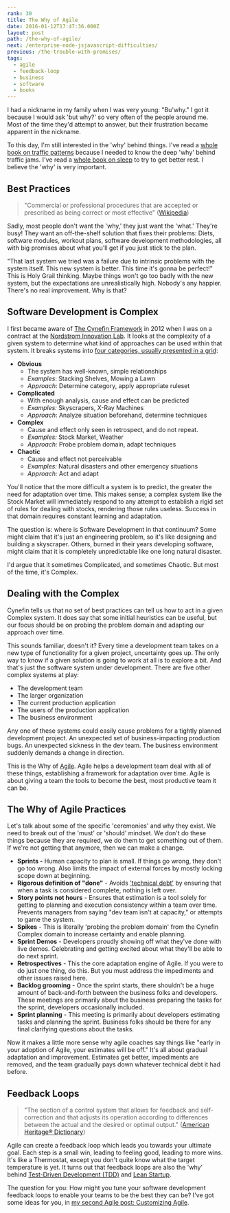 ```yaml
---
rank: 30
title: The Why of Agile
date: 2016-01-12T17:47:36.000Z
layout: post
path: /the-why-of-agile/
next: /enterprise-node-jsjavascript-difficulties/
previous: /the-trouble-with-promises/
tags:
  - agile
  - feedback-loop
  - business
  - software
  - books
---
```


I had a nickname in my family when I was very young: "Bu'why." I got it because I would ask 'but why?' so very often of the people around me. Most of the time they'd attempt to answer, but their frustration became apparent in the nickname.

To this day, I'm still interested in the 'why' behind things. I've read a [whole book on traffic patterns](http://www.amazon.com/gp/product/B001BAGWQE/ref=dp-kindle-redirect?ie=UTF8&btkr=1) because I needed to know the deep 'why' behind traffic jams. I've read a [whole book on sleep](http://www.amazon.com/gp/product/B008XOG2N4?redirect=true&ref_=kinw_myk_ro_title) to try to get better rest. I believe the 'why' is very important.

<div class='fold'></div>

## Best Practices

> "Commercial or professional procedures that are accepted or prescribed as being correct or most effective" ([Wikipedia](https://en.wikipedia.org/wiki/Best_practice))

Sadly, most people don't want the 'why,' they just want the 'what.' They're busy! They want an off-the-shelf solution that fixes their problems: Diets, software modules, workout plans, software development methodologies, all with big promises about what you'll get if you just stick to the plan.

"That last system we tried was a failure due to intrinsic problems with the system itself. This new system is better. This time it's gonna be perfect!" This is Holy Grail thinking. Maybe things won't go too badly with the new system, but the expectations are unrealistically high. Nobody's any happier. There's no real improvement. Why is that?

## Software Development is Complex

I first became aware of [The Cynefin Framework](https://en.wikipedia.org/wiki/Cynefin_Framework) in 2012 when I was on a contract at the [Nordstrom Innovation Lab](http://www.startuplessonslearned.com/2011/10/case-study-nordstrom-innovation-lab.html). It looks at the complexity of a given system to determine what kind of approaches can be used within that system. It breaks systems into [four categories, usually presented in a grid](https://commons.wikimedia.org/wiki/File:Cynefin_as_of_1st_June_2014.png):

* **Obvious**
  * The system has well-known, simple relationships
  * *Examples*: Stacking Shelves, Mowing a Lawn
  * *Approach*: Determine category, apply appropriate ruleset
* **Complicated**
  * With enough analysis, cause and effect can be predicted
  * *Examples:* Skyscrapers, X-Ray Machines
  * *Approach*: Analyze situation beforehand, determine techniques
* **Complex**
  * Cause and effect only seen in retrospect, and do not repeat.
  * *Examples:* Stock Market, Weather
  * *Approach:* Probe problem domain, adapt techniques
* **Chaotic**
  * Cause and effect not perceivable
  * *Examples:* Natural disasters and other emergency situations
  * *Approach:* Act and adapt

You'll notice that the more difficult a system is to predict, the greater the need for adaptation over time. This makes sense; a complex system like the Stock Market will immediately respond to any attempt to establish a rigid set of rules for dealing with stocks, rendering those rules useless. Success in that domain requires constant learning and adaptation.

The question is: where is Software Development in that continuum? Some might claim that it's just an engineering problem, so it's like designing and building a skyscraper. Others, burned in their years developing software, might claim that it is completely unpredictable like one long natural disaster.

I'd argue that it sometimes Complicated, and sometimes Chaotic. But most of the time, it's Complex.

## Dealing with the Complex

Cynefin tells us that no set of best practices can tell us how to act in a given Complex system. It does say that some initial heuristics can be useful, but our focus should be on probing the problem domain and adapting our approach over time.

This sounds familiar, doesn't it? Every time a development team takes on a new type of functionality for a given project, uncertainty goes up. The only way to know if a given solution is going to work at all is to explore a bit. And that's just the software system under development. There are five other complex systems at play:

* The development team
* The larger organization
* The current production application
* The users of the production application
* The business environment

Any one of these systems could easily cause problems for a tightly planned development project. An unexpected set of business-impacting production bugs. An unexpected sickness in the dev team. The business environment suddenly demands a change in direction.

This is the Why of [Agile](http://agilemethodology.org/). Agile helps a development team deal with all of these things, establishing a framework for adaptation over time. Agile is about giving a team the tools to become the best, most productive team it can be.

## The Why of Agile Practices

Let's talk about some of the specific 'ceremonies' and why they exist. We need to break out of the 'must' or 'should' mindset. We don't do these things because they are required, we do them to get something out of them. If we're not getting that anymore, then we can make a change.

* **Sprints -** Human capacity to plan is small. If things go wrong, they don't go too wrong. Also limits the impact of external forces by mostly locking scope down at beginning.
* **Rigorous definition of "done"** - Avoids ['technical debt'](https://en.wikipedia.org/wiki/Technical_debt) by ensuring that when a task is considered complete, nothing is left over.
* **Story points not hours** - Ensures that estimation is a tool solely for getting to planning and execution consistency within a team over time. Prevents managers from saying "dev team isn't at capacity," or attempts to game the system.
* **Spikes** - This is literally 'probing the problem domain' from the Cynefin Complex domain to increase certainty and enable planning.
* **Sprint Demos** - Developers proudly showing off what they've done with live demos. Celebrating and getting excited about what they'll be able to do next sprint.
* **Retrospectives** - This the core adaptation engine of Agile. If you were to do just one thing, do this. But you must address the impediments and other issues raised here.
* **Backlog grooming** - Once the sprint starts, there shouldn't be a huge amount of back-and-forth between the business folks and developers. These meetings are primarily about the business preparing the tasks for the sprint, developers occasionally included.
* **Sprint planning** - This meeting is primarily about developers estimating tasks and planning the sprint. Business folks should be there for any final clarifying questions about the tasks.

Now it makes a little more sense why agile coaches say things like "early in your adoption of Agile, your estimates will be off." It's all about gradual adaptation and improvement. Estimates get better, impediments are removed, and the team gradually pays down whatever technical debt it had before.

## Feedback Loops

> "The section of a control system that allows for feedback and self-correction and that adjusts its operation according to differences between the actual and the desired or optimal output." ([American Heritage® Dictionary](http://www.thefreedictionary.com/feedback+loop))

Agile can create a feedback loop which leads you towards your ultimate goal. Each step is a small win, leading to feeling good, leading to more wins. It's like a Thermostat, except you don't quite know what the target temperature is yet. It turns out that feedback loops are also the 'why' behind [Test-Driven Development (TDD)](https://en.wikipedia.org/wiki/Test-driven_development) and [Lean Startup](http://theleanstartup.com/).

The question for you: How might you tune your software development feedback loops to enable your teams to be the best they can be? I've got some ideas for you, in [my second Agile post: Customizing Agile](/customizing-agile/).
